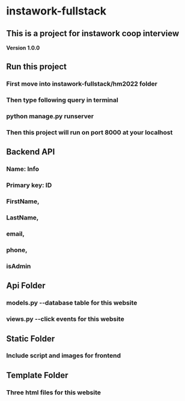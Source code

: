 # instawork-fullstack
## This is a project for instawork coop interview

**Version 1.0.0** 


## Run this project
### First move into instawork-fullstack/hm2022 folder
### Then type following query in terminal
### python manage.py runserver
### Then this project will run on port 8000 at your localhost

## Backend API
### Name: Info
### Primary key: ID
### FirstName,
### LastName,
### email,
### phone,
### isAdmin

## Api Folder
### models.py --database table for this website
### views.py --click events for this website

## Static Folder
### Include script and images for frontend

## Template Folder
### Three html files for this website
